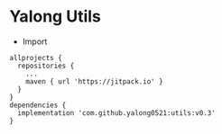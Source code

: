 # **Yalong Utils**  

- Import  

```
allprojects {  
  repositories {  
    ...  
    maven { url 'https://jitpack.io' }  
  }  
}  
dependencies {  
  implementation 'com.github.yalong0521:utils:v0.3'  
}  
```
